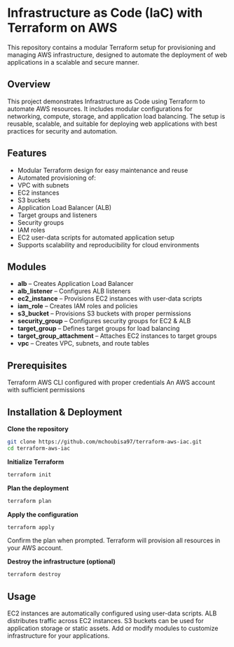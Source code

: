 # Infrastructure as Code (IaC) with Terraform on AWS

This repository contains a modular Terraform setup for provisioning and managing AWS infrastructure, designed to automate the deployment of web applications in a scalable and secure manner.

## Overview

This project demonstrates Infrastructure as Code using Terraform to automate AWS resources. It includes modular configurations for networking, compute, storage, and application load balancing. The setup is reusable, scalable, and suitable for deploying web applications with best practices for security and automation.

## Features

- Modular Terraform design for easy maintenance and reuse
- Automated provisioning of:
- VPC with subnets
- EC2 instances
- S3 buckets
- Application Load Balancer (ALB)
- Target groups and listeners
- Security groups
- IAM roles
- EC2 user-data scripts for automated application setup
- Supports scalability and reproducibility for cloud environments

## Modules

- **alb** – Creates Application Load Balancer
- **alb_listener** – Configures ALB listeners
- **ec2_instance** – Provisions EC2 instances with user-data scripts
- **iam_role** – Creates IAM roles and policies
- **s3_bucket** – Provisions S3 buckets with proper permissions
- **security_group** – Configures security groups for EC2 & ALB
- **target_group** – Defines target groups for load balancing
- **target_group_attachment** – Attaches EC2 instances to target groups
- **vpc** – Creates VPC, subnets, and route tables

## Prerequisites

Terraform
AWS CLI configured with proper credentials
An AWS account with sufficient permissions

## Installation & Deployment

**Clone the repository**
```bash
git clone https://github.com/mchoubisa97/terraform-aws-iac.git
cd terraform-aws-iac
```

**Initialize Terraform**
```bash
terraform init
```

**Plan the deployment**
```bash
terraform plan
```

**Apply the configuration**
```bash
terraform apply
```

Confirm the plan when prompted.
Terraform will provision all resources in your AWS account.

**Destroy the infrastructure (optional)**
```bash
terraform destroy
```

## Usage

EC2 instances are automatically configured using user-data scripts.
ALB distributes traffic across EC2 instances.
S3 buckets can be used for application storage or static assets.
Add or modify modules to customize infrastructure for your applications.

